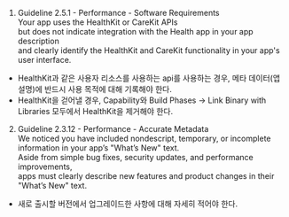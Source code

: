 1. Guideline 2.5.1 - Performance - Software Requirements  
Your app uses the HealthKit or CareKit APIs  
but does not indicate integration with the Health app in your app description  
and clearly identify the HealthKit and CareKit functionality in your app's user interface.  
  
- HealthKit과 같은 사용자 리소스를 사용하는 api를 사용하는 경우, 메타 데이터(앱 설명)에 반드시 사용 목적에 대해 기록해야 한다.  
- HealthKit을 걷어낼 경우, Capability와 Build Phases -> Link Binary with Libraries 모두에서 HealthKit을 제거해야 한다.  
  
2. Guideline 2.3.12 - Performance - Accurate Metadata  
We noticed you have included nondescript, temporary, or incomplete information in your app’s "What’s New" text.  
Aside from simple bug fixes, security updates, and performance improvements,  
apps must clearly describe new features and product changes in their "What’s New" text.  
  
- 새로 출시할 버전에서 업그레이드한 사항에 대해 자세히 적어야 한다.  
